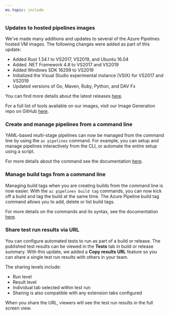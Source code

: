 ```yaml
---
ms.topic: include
---
```


### Updates to hosted pipelines images

We've made many additions and updates to several of the Azure Pipelines hosted VM images. The following changes were added as part of this update: 

* Added Rust 1.34.1 to VS2017, VS2019, and Ubuntu 16.04
* Added .NET Framework 4.8 to VS2017 and VS2019
* Added Windows SDK 16299 to VS2019
* Initialized the Visual Studio experimental instance (VSIX) for VS2017 and VS2019
* Updated versions of Go, Maven, Ruby, Python, and DAV Fx

You can find more details about the latest releases [here](https://github.com/microsoft/azure-pipelines-image-generation/releases).

For a full list of tools available on our images, visit our Image Generation repo on GitHub [here](https://github.com/Microsoft/azure-pipelines-image-generation).

### Create and manage pipelines from a command line

YAML-based multi-stage pipelines can now be managed from the command line by using the `az pipelines` command. For example, you can setup and manage pipelines interactively from the CLI, or automate the entire setup using a script. 

For more details about the command see the documentation [here](https://docs.microsoft.com/cli/azure/ext/azure-devops/pipelines?view=azure-cli-latest).

### Manage build tags from a command line

Managing build tags when you are creating builds from the command line is now easier. With the `az pipelines build tag` commands, you can now kick off a build and tag the build at the same time. The Azure Pipeline build tag command allows you to add, delete or list build tags. 

For more details on the commands and its syntax, see the documentation [here](https://docs.microsoft.com/cli/azure/ext/azure-devops/pipelines/build/tag?view=azure-cli-latest).

### Share test run results via URL 

You can configure automated tests to run as part of a build or release. The published test results can be viewed in the **Tests** tab in build or release summary. With this update, we added a **Copy results URL** feature so you can share a single test run results with others in your team. 

The sharing levels include:
* Run level
* Result level
* Individual tab selected within test run 
* Sharing is also compatible with any extension tabs configured

When you share the URL, viewers will see the test run results in the full screen view.
